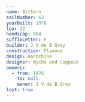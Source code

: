 ```yaml
---
name: Bittern
sailNumber: 63
yearBuilt: 1976
loa: 22
handicap: 884
suffixLetter: F
builder: J V de B Grey
construction: Plywood
design: Hardchine
designer: Wyche and Coppock
owners:
  - from: 1976
    to: null
    owner: J V de B Grey
lost: true
---
```

